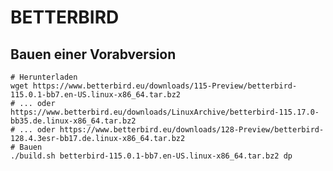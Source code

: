 BETTERBIRD
==========

Bauen einer Vorabversion
------------------------

```
# Herunterladen
wget https://www.betterbird.eu/downloads/115-Preview/betterbird-115.0.1-bb7.en-US.linux-x86_64.tar.bz2
# ... oder https://www.betterbird.eu/downloads/LinuxArchive/betterbird-115.17.0-bb35.de.linux-x86_64.tar.bz2
# ... oder https://www.betterbird.eu/downloads/128-Preview/betterbird-128.4.3esr-bb17.de.linux-x86_64.tar.bz2
# Bauen
./build.sh betterbird-115.0.1-bb7.en-US.linux-x86_64.tar.bz2 dp
```
